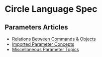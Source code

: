 Circle Language Spec
====================

Parameters Articles
-------------------

- [Relations Between Commands & Objects](relations-between-commands-and-objects.md)
- [Imported Parameter Concepts](imported-parameter-concepts.md)
- [Miscellaneous Parameter Topics](miscellaneous-parameter-topics.md)